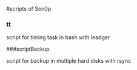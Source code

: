 #scripts of Son0p

### tt 
script for timing task in bash with leadger

###scriptBackup

script for backup in multiple hard disks with rsync
